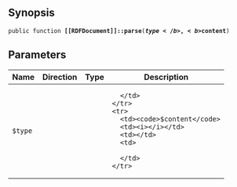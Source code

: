 ## Synopsis

<code>public function <b>[[RDFDocument]]::parse</b>(<b>$type</b>, <b>$content</b>)</code>

## Parameters

<table>
  <thead>
    <tr>
      <th>Name</th>
      <th>Direction</th>
      <th>Type</th>
      <th>Description</th>
    </tr>
  </thead>
  <tbody>
    <tr>
      <td><code>$type</code>
      <td><i></i></td>
      <td></td>
      <td>

      </td>
    </tr>
    <tr>
      <td><code>$content</code>
      <td><i></i></td>
      <td></td>
      <td>

      </td>
    </tr>
  </tbody>
</table>

